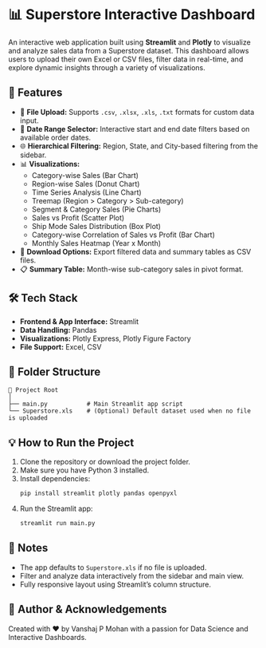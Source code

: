 
# 📊 Superstore Interactive Dashboard

An interactive web application built using **Streamlit** and **Plotly** to visualize and analyze sales data from a Superstore dataset. This dashboard allows users to upload their own Excel or CSV files, filter data in real-time, and explore dynamic insights through a variety of visualizations.

## 🚀 Features

- 📁 **File Upload:** Supports `.csv`, `.xlsx`, `.xls`, `.txt` formats for custom data input.
- 📅 **Date Range Selector:** Interactive start and end date filters based on available order dates.
- 🌐 **Hierarchical Filtering:** Region, State, and City-based filtering from the sidebar.
- 📊 **Visualizations:**
  - Category-wise Sales (Bar Chart)
  - Region-wise Sales (Donut Chart)
  - Time Series Analysis (Line Chart)
  - Treemap (Region > Category > Sub-category)
  - Segment & Category Sales (Pie Charts)
  - Sales vs Profit (Scatter Plot)
  - Ship Mode Sales Distribution (Box Plot)
  - Category-wise Correlation of Sales vs Profit (Bar Chart)
  - Monthly Sales Heatmap (Year x Month)
- 💾 **Download Options:** Export filtered data and summary tables as CSV files.
- 📋 **Summary Table:** Month-wise sub-category sales in pivot format.

## 🛠 Tech Stack

- **Frontend & App Interface:** Streamlit
- **Data Handling:** Pandas
- **Visualizations:** Plotly Express, Plotly Figure Factory
- **File Support:** Excel, CSV

## 📂 Folder Structure

```
📁 Project Root
│
├── main.py           # Main Streamlit app script
└── Superstore.xls    # (Optional) Default dataset used when no file is uploaded
```

## 💡 How to Run the Project

1. Clone the repository or download the project folder.
2. Make sure you have Python 3 installed.
3. Install dependencies:
   ```bash
   pip install streamlit plotly pandas openpyxl
   ```
4. Run the Streamlit app:
   ```bash
   streamlit run main.py
   ```

## 📌 Notes

- The app defaults to `Superstore.xls` if no file is uploaded.
- Filter and analyze data interactively from the sidebar and main view.
- Fully responsive layout using Streamlit’s column structure.

## 🔗 Author & Acknowledgements

Created with ❤️ by Vanshaj P Mohan with a passion for Data Science and Interactive Dashboards.
